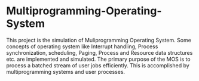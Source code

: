 # Multiprogramming-Operating-System

This project is the simulation of Muliprogramming Operating System. Some concepts of operating system like Interrupt handling, Process synchronization, scheduling, Paging, Process and Resource data structures etc. are implemented and simulated.
The primary purpose of the MOS is to process a batched stream of user jobs efficiently. This
is accomplished by multiprogramming systems and user processes.
